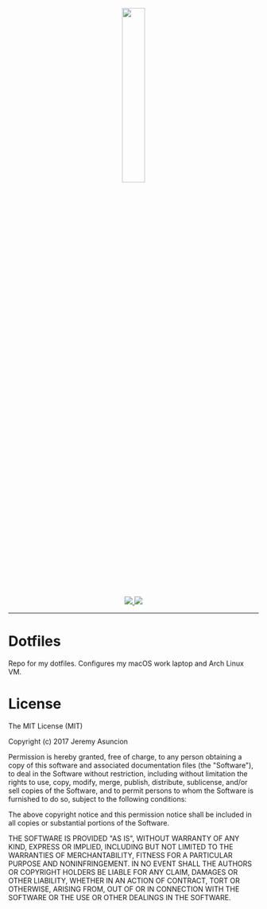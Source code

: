 <p align="center">
  <a href="https://dotfiles.github.io/" target="_blank">
    <img src="images/dotfiles.png" width="30%">
  </a>
</p>

<p align="center">
  <a href="http://forthebadge.com/" target="_blank">
    <img src="http://forthebadge.com/images/badges/compatibility-club-penguin.svg">
  </a>
  <a href="http://forthebadge.com/" target="_blank">
    <img src="http://forthebadge.com/images/badges/certified-snoop-lion.svg">
  </a>
</p>

---

# Dotfiles

Repo for my dotfiles. Configures my macOS work laptop and Arch Linux VM.

# License

The MIT License (MIT)

Copyright (c) 2017 Jeremy Asuncion

Permission is hereby granted, free of charge, to any person obtaining a copy
of this software and associated documentation files (the "Software"), to deal
in the Software without restriction, including without limitation the rights
to use, copy, modify, merge, publish, distribute, sublicense, and/or sell
copies of the Software, and to permit persons to whom the Software is
furnished to do so, subject to the following conditions:

The above copyright notice and this permission notice shall be included in all
copies or substantial portions of the Software.

THE SOFTWARE IS PROVIDED "AS IS", WITHOUT WARRANTY OF ANY KIND, EXPRESS OR
IMPLIED, INCLUDING BUT NOT LIMITED TO THE WARRANTIES OF MERCHANTABILITY,
FITNESS FOR A PARTICULAR PURPOSE AND NONINFRINGEMENT. IN NO EVENT SHALL THE
AUTHORS OR COPYRIGHT HOLDERS BE LIABLE FOR ANY CLAIM, DAMAGES OR OTHER
LIABILITY, WHETHER IN AN ACTION OF CONTRACT, TORT OR OTHERWISE, ARISING FROM,
OUT OF OR IN CONNECTION WITH THE SOFTWARE OR THE USE OR OTHER DEALINGS IN THE
SOFTWARE.
